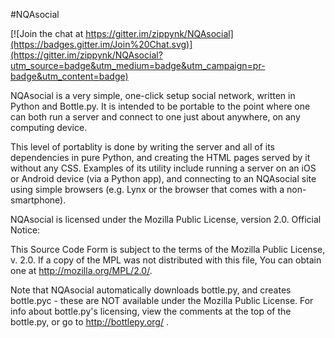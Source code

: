 #NQAsocial

[![Join the chat at https://gitter.im/zippynk/NQAsocial](https://badges.gitter.im/Join%20Chat.svg)](https://gitter.im/zippynk/NQAsocial?utm_source=badge&utm_medium=badge&utm_campaign=pr-badge&utm_content=badge)

NQAsocial is a very simple, one-click setup social network, written in Python and Bottle.py. It is intended to be portable to the point where one can both run a server and connect to one just about anywhere, on any computing device.

This level of portablity is done by writing the server and all of its dependencies in pure Python, and creating the HTML pages served by it without any CSS. Examples of its utility include running a server on an iOS or Android device (via a Python app), and connecting to an NQAsocial site using simple browsers (e.g. Lynx or the browser that comes with a non-smartphone).	

NQAsocial is licensed under the Mozilla Public License, version 2.0. Official Notice:

  This Source Code Form is subject to the terms of the Mozilla Public
  License, v. 2.0. If a copy of the MPL was not distributed with this
  file, You can obtain one at http://mozilla.org/MPL/2.0/.

Note that NQAsocial automatically downloads bottle.py, and creates bottle.pyc - these are NOT available under the Mozilla Public License. For info about bottle.py's licensing, view the comments at the top of the bottle.py, or go to http://bottlepy.org/ .